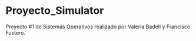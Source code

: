 # Proyecto_Simulator
Proyecto #1 de Sistemas Operativos realizado por Valeria Badell y Francisco Fustero.
